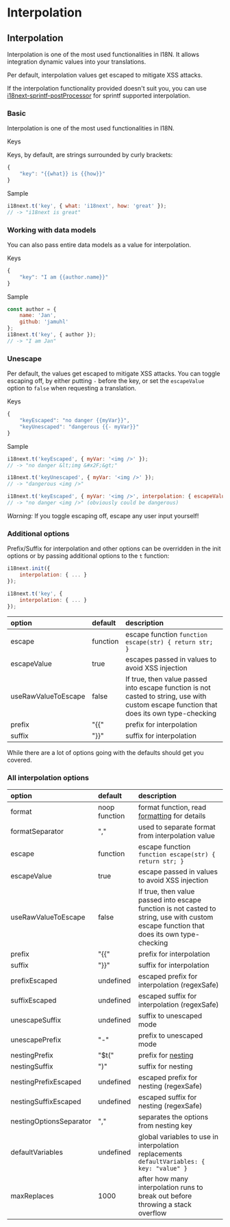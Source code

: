 # Interpolation

## Interpolation

Interpolation is one of the most used functionalities in I18N. It allows integration dynamic values into your translations.

Per default, interpolation values get escaped to mitigate XSS attacks.

If the interpolation functionality provided doesn't suit you, you can use [i18next-sprintf-postProcessor](https://github.com/i18next/i18next-sprintf-postProcessor) for sprintf supported interpolation.

### Basic

Interpolation is one of the most used functionalities in I18N.

Keys

Keys, by default, are strings surrounded by curly brackets:

```javascript
{
    "key": "{{what}} is {{how}}"
}
```

Sample

```javascript
i18next.t('key', { what: 'i18next', how: 'great' });
// -> "i18next is great"
```

### Working with data models

You can also pass entire data models as a value for interpolation.

Keys

```javascript
{
    "key": "I am {{author.name}}"
}
```

Sample

```javascript
const author = { 
    name: 'Jan',
    github: 'jamuhl'
};
i18next.t('key', { author });
// -> "I am Jan"
```

### Unescape

Per default, the values get escaped to mitigate XSS attacks. You can toggle escaping off, by either putting `-` before the key, or set the `escapeValue` option to `false` when requesting a translation.

Keys

```javascript
{
    "keyEscaped": "no danger {{myVar}}",
    "keyUnescaped": "dangerous {{- myVar}}"
}
```

Sample

```javascript
i18next.t('keyEscaped', { myVar: '<img />' });
// -> "no danger &lt;img &#x2F;&gt;"

i18next.t('keyUnescaped', { myVar: '<img />' });
// -> "dangerous <img />"

i18next.t('keyEscaped', { myVar: '<img />', interpolation: { escapeValue: false } });
// -> "no danger <img />" (obviously could be dangerous)
```

_Warning:_ If you toggle escaping off, escape any user input yourself!

### Additional options

Prefix/Suffix for interpolation and other options can be overridden in the init options or by passing additional options to the `t` function:

```javascript
i18next.init({
    interpolation: { ... }
});

i18next.t('key', {
    interpolation: { ... }
});
```

| option | default | description |
| :--- | :--- | :--- |
| escape | function | escape function `function escape(str) { return str; }` |
| escapeValue | true | escapes passed in values to avoid XSS injection |
| useRawValueToEscape | false | If true, then value passed into escape function is not casted to string, use with custom escape function that does its own type-checking |
| prefix | "{{" | prefix for interpolation |
| suffix | "}}" | suffix for interpolation |

While there are a lot of options going with the defaults should get you covered.

### All interpolation options

| option | default | description |
| :--- | :--- | :--- |
| format | noop function | format function, read [formatting](formatting.md) for details |
| formatSeparator | "," | used to separate format from interpolation value |
| escape | function | escape function `function escape(str) { return str; }` |
| escapeValue | true | escape passed in values to avoid XSS injection |
| useRawValueToEscape | false | If true, then value passed into escape function is not casted to string, use with custom escape function that does its own type-checking |
| prefix | "{{" | prefix for interpolation |
| suffix | "}}" | suffix for interpolation |
| prefixEscaped | undefined | escaped prefix for interpolation \(regexSafe\) |
| suffixEscaped | undefined | escaped suffix for interpolation \(regexSafe\) |
| unescapeSuffix | undefined | suffix to unescaped mode |
| unescapePrefix | "-" | prefix to unescaped mode |
| nestingPrefix | "$t\(" | prefix for [nesting](nesting.md) |
| nestingSuffix | "\)" | suffix for nesting |
| nestingPrefixEscaped | undefined | escaped prefix for nesting \(regexSafe\) |
| nestingSuffixEscaped | undefined | escaped suffix for nesting \(regexSafe\) |
| nestingOptionsSeparator | "," | separates the options from nesting key |
| defaultVariables | undefined | global variables to use in interpolation replacements `defaultVariables: { key: "value" }` |
| maxReplaces | 1000 | after how many interpolation runs to break out before throwing a stack overflow |

